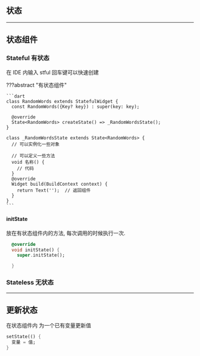## 状态


---
## 状态组件
### Stateful 有状态
在 IDE 内输入 stful 回车键可以快速创建

???abstract "有状态组件"

    ```dart
    class RandomWords extends StatefulWidget {
      const RandomWords({Key? key}) : super(key: key);
    
      @override
      State<RandomWords> createState() => _RandomWordsState();
    }
    
    class _RandomWordsState extends State<RandomWords> {
      // 可以实例化一些对象

      // 可以定义一些方法
      void 名称() {
        // 代码
      }
      @override
      Widget build(BuildContext context) {
        return Text('');  // 返回组件
      }
    }
    ```

#### initState

放在有状态组件内的方法, 每次调用的时候执行一次.

```dart
  @override
  void initState() {
    super.initState();

  }
```

### Stateless 无状态

---
## 更新状态

在状态组件内 为一个已有变量更新值 

```dart
setState(() {
  变量 = 值;
}
```
